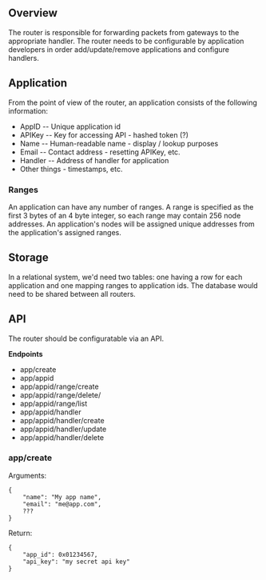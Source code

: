## Overview

The router is responsible for forwarding packets from gateways to the appropriate
handler. The router needs to be configurable by application developers in order 
add/update/remove applications and configure handlers. 

## Application

From the point of view of the router, an application consists of the following 
information: 

* AppID   -- Unique application id
* APIKey  -- Key for accessing API - hashed token (?) 
* Name    -- Human-readable name - display / lookup purposes
* Email   -- Contact address - resetting APIKey, etc. 
* Handler -- Address of handler for application
* Other things - timestamps, etc. 

### Ranges

An application can have any number of ranges. A range is specified as the first
3 bytes of an 4 byte integer, so each range may contain 256 node addresses. An 
application's nodes will be assigned unique addresses from the application's 
assigned ranges. 

## Storage

In a relational system, we'd need two tables: one having a row for each 
application and one mapping ranges to application ids. The database would 
need to be shared between all routers. 

## API

The router should be configuratable via an API. 

**Endpoints**

* app/create
* app/appid
* app/appid/range/create
* app/appid/range/delete/<range>
* app/appid/range/list
* app/appid/handler
* app/appid/handler/create
* app/appid/handler/update
* app/appid/handler/delete

### app/create

Arguments:

```
{
	"name": "My app name",
    "email": "me@app.com",
    ???
}
```

Return:

```
{
    "app_id": 0x01234567,
    "api_key": "my secret api key"
}
```

